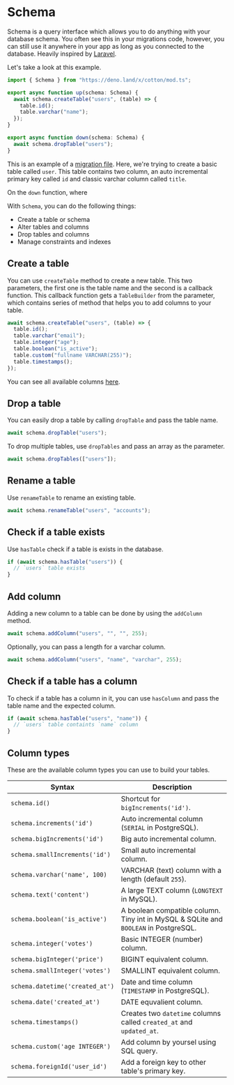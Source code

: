 # Schema

Schema is a query interface which allows you to do anything with your database schema. You often see this in your migrations code, however, you can still use it anywhere in your app as long as you connected to the database. Heavily inspired by [Laravel](https://laravel.com).

Let's take a look at this example.

```ts
import { Schema } from "https://deno.land/x/cotton/mod.ts";

export async function up(schema: Schema) {
  await schema.createTable("users", (table) => {
    table.id();
    table.varchar("name");
  });
}

export async function down(schema: Schema) {
  await schema.dropTable("users");
}
```

This is an example of a [migration file](migrations.md#creating-a-migration). Here, we're trying to create a basic table called `user`. This table contains two column, an auto incremental primary key called `id` and classic varchar column called `title`.

On the `down` function, where

With `Schema`, you can do the following things:

- Create a table or schema
- Alter tables and columns
- Drop tables and columns
- Manage constraints and indexes

## Create a table

You can use `createTable` method to create a new table. This two parameters, the first one is the table name and the second is a callback function. This callback function gets a `TableBuilder` from the parameter, which contains series of method that helps you to add columns to your table.

```ts
await schema.createTable("users", (table) => {
  table.id();
  table.varchar("email");
  table.integer("age");
  table.boolean("is_active");
  table.custom("fullname VARCHAR(255)");
  table.timestamps();
});
```

You can see all available columns [here](#column-types).

## Drop a table

You can easily drop a table by calling `dropTable` and pass the table name.

```ts
await schema.dropTable("users");
```

To drop multiple tables, use `dropTables` and pass an array as the parameter.

```ts
await schema.dropTables(["users"]);
```

## Rename a table

Use `renameTable` to rename an existing table.

```ts
await schema.renameTable("users", "accounts");
```

## Check if a table exists

Use `hasTable` check if a table is exists in the database.

```ts
if (await schema.hasTable("users")) {
  // `users` table exists
}
```

## Add column

Adding a new column to a table can be done by using the `addColumn` method.

```ts
await schema.addColumn("users", "", "", 255);
```

Optionally, you can pass a length for a varchar column.

```ts
await schema.addColumn("users", "name", "varchar", 255);
```

## Check if a table has a column

To check if a table has a column in it, you can use `hasColumn` and pass the table name and the expected column.

```ts
if (await schema.hasTable("users", "name")) {
  // `users` table containts `name` column
}
```

## Column types

These are the available column types you can use to build your tables.

| Syntax                          | Description                                                                          |
| ------------------------------- | ------------------------------------------------------------------------------------ |
| `schema.id()`                   | Shortcut for `bigIncrements('id')`.                                                  |
| `schema.increments('id')`       | Auto incremental column (`SERIAL` in PostgreSQL).                                    |
| `schema.bigIncrements('id')`    | Big auto incremental column.                                                         |
| `schema.smallIncrements('id')`  | Small auto incremental column.                                                       |
| `schema.varchar('name', 100)`   | VARCHAR (text) column with a length (default `255`).                                 |
| `schema.text('content')`        | A large TEXT column (`LONGTEXT` in MySQL).                                           |
| `schema.boolean('is_active')`   | A boolean compatible column. Tiny int in MySQL & SQLite and `BOOLEAN` in PostgreSQL. |
| `schema.integer('votes')`       | Basic INTEGER (number) column.                                                       |
| `schema.bigInteger('price')`    | BIGINT equivalent column.                                                            |
| `schema.smallInteger('votes')`  | SMALLINT equivalent column.                                                          |
| `schema.datetime('created_at')` | Date and time column (`TIMESTAMP` in PostgreSQL).                                    |
| `schema.date('created_at')`     | DATE equvalient column.                                                              |
| `schema.timestamps()`           | Creates two `datetime` columns called `created_at` and `updated_at`.                 |
| `schema.custom('age INTEGER')`  | Add column by yoursel using SQL query.                                               |
| `schema.foreignId('user_id')`   | Add a foreign key to other table's primary key.                                      |
